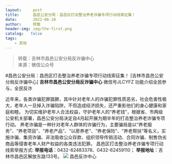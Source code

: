 ```yaml
---
layout:     post
title:      昌邑公安分局：昌邑区打击整治养老诈骗专项行动线索征集！
date:       2022-06-10
author:     转载
header-img: img/the-first.png
catalog:   false
tags:
    - 其他
---
```


<blockquote><p>转载：吉林市昌邑公安分局反诈骗中心<br>
来源：微信公众号</p></blockquote>

#昌邑公安分局：昌邑区打击整治养老诈骗专项行动线索征集！
[吉林市昌邑公安分局反诈骗中心]
**吉林市昌邑公安分局反诈骗中心**
微信号JLCYFZ
功能介绍全民参与，全民反诈

近年来，各类诈骗犯罪猖獗，其中针对老年人的诈骗犯罪性质恶劣，社会危害性极大，老年人一旦掉入诈骗陷阱，不但造成经济损失，还严重影他们的身心健康和家庭和睦。
为切实维护老年人合法权益，守护老年人的“养老钱”，根据省、市两级公安机关部署，昌邑公安分局决定自4月起开展为期半年的打击整治养老诈骗专项行动。
养老诈骗是一种针对老年人群体的诈骗行为，主要骗局是以“养老服务”、“养老项目”、“养老产品”、“以房养老”、“养老保险”、“养老帮扶”等名义，实施诈骗、集资诈骗、非法吸收公众存款、组织领导传销活动、合同诈骗、制售伪劣商品等侵害老年人财产权益的各类违法犯罪。
昌邑区打击整治养老诈骗专项行动线索举报方式:
**举报电话**：0432-62483378、0432-62459110；
**举报地址**：吉林市昌邑区解放东路133号。
![]({{site.baseurl}}/postimg/7f48KExj8S5r2SoPGyAOBicw10ceBIVvVyAZKyXZwOMhprgf3NnMPSWTyzkYmZdk4yWdHpCzz9cCQXib3ubBvAOA.jpeg)
昌邑反诈中心
